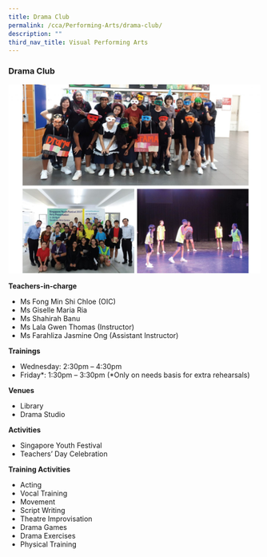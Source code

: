 ```yaml
---
title: Drama Club
permalink: /cca/Performing-Arts/drama-club/
description: ""
third_nav_title: Visual Performing Arts
---
```

### Drama Club

<img src="/images/cca24.png" style="width:80%,align:left">


**Teachers-in-charge**

*   Ms Fong Min Shi Chloe (OIC)
*   Ms Giselle Maria Ria
*   Ms Shahirah Banu
*   Ms Lala Gwen Thomas (Instructor)
*   Ms Farahliza Jasmine Ong (Assistant Instructor) 

**Trainings**

*   Wednesday: 2:30pm – 4:30pm
*   Friday*: 1:30pm – 3:30pm (\*Only on needs basis for extra rehearsals)


**Venues**

*   Library
*   Drama Studio

**Activities**

*   Singapore Youth Festival
*   Teachers’ Day Celebration

**Training Activities**

*   Acting
*   Vocal Training
*   Movement
*   Script Writing
*   Theatre Improvisation
*   Drama Games
*   Drama Exercises
*   Physical Training